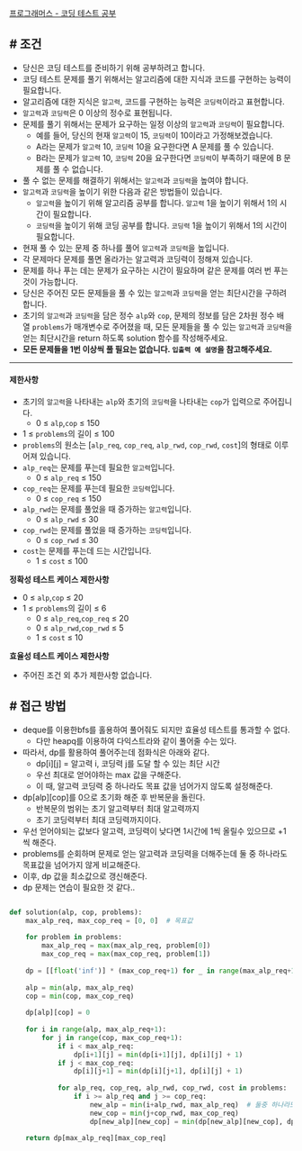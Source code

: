 
[프로그래머스 - 코딩 테스트 공부](https://school.programmers.co.kr/learn/courses/30/lessons/118668)


## **# 조건**

- 당신은 코딩 테스트를 준비하기 위해 공부하려고 합니다. 
- 코딩 테스트 문제를 풀기 위해서는 알고리즘에 대한 지식과 코드를 구현하는 능력이 필요합니다.
- 알고리즘에 대한 지식은 `알고력`, 코드를 구현하는 능력은 `코딩력`이라고 표현합니다.
- `알고력`과 `코딩력`은 0 이상의 정수로 표현됩니다.
- 문제를 풀기 위해서는 문제가 요구하는 일정 이상의 `알고력`과 `코딩력`이 필요합니다.
	- 예를 들어, 당신의 현재 `알고력`이 15, `코딩력`이 10이라고 가정해보겠습니다.
	- A라는 문제가 `알고력` 10, `코딩력` 10을 요구한다면 A 문제를 풀 수 있습니다.
	- B라는 문제가 `알고력` 10, `코딩력` 20을 요구한다면 `코딩력`이 부족하기 때문에 B 문제를 풀 수 없습니다.
- 풀 수 없는 문제를 해결하기 위해서는 `알고력`과 `코딩력`을 높여야 합니다.
- `알고력`과 `코딩력`을 높이기 위한 다음과 같은 방법들이 있습니다.
	- `알고력`을 높이기 위해 알고리즘 공부를 합니다. `알고력` 1을 높이기 위해서 1의 시간이 필요합니다.
	- `코딩력`을 높이기 위해 코딩 공부를 합니다. `코딩력` 1을 높이기 위해서 1의 시간이 필요합니다.
- 현재 풀 수 있는 문제 중 하나를 풀어 `알고력`과 `코딩력`을 높입니다.
- 각 문제마다 문제를 풀면 올라가는 알고력과 코딩력이 정해져 있습니다.
- 문제를 하나 푸는 데는 문제가 요구하는 시간이 필요하며 같은 문제를 여러 번 푸는 것이 가능합니다.
- 당신은 주어진 모든 문제들을 풀 수 있는 `알고력`과 `코딩력`을 얻는 최단시간을 구하려 합니다.
- 초기의 `알고력`과 `코딩력`을 담은 정수 `alp`와 `cop`, 문제의 정보를 담은 2차원 정수 배열 `problems`가 매개변수로 주어졌을 때, 모든 문제들을 풀 수 있는 `알고력`과 `코딩력`을 얻는 최단시간을 return 하도록 solution 함수를 작성해주세요.
 - **모든 문제들을 1번 이상씩 풀 필요는 없습니다. `입출력 예 설명`을 참고해주세요.**


--- 

#### 제한사항

- 초기의 `알고력`을 나타내는 `alp`와 초기의 `코딩력`을 나타내는 `cop`가 입력으로 주어집니다.
    - 0 ≤ `alp`,`cop` ≤ 150
- 1 ≤ `problems`의 길이 ≤ 100
- `problems`의 원소는 [`alp_req`, `cop_req`, `alp_rwd`, `cop_rwd`, `cost`]의 형태로 이루어져 있습니다.
- `alp_req`는 문제를 푸는데 필요한 `알고력`입니다.
    - 0 ≤ `alp_req` ≤ 150
- `cop_req`는 문제를 푸는데 필요한 `코딩력`입니다.
    - 0 ≤ `cop_req` ≤ 150
- `alp_rwd`는 문제를 풀었을 때 증가하는 `알고력`입니다.
    - 0 ≤ `alp_rwd` ≤ 30
- `cop_rwd`는 문제를 풀었을 때 증가하는 `코딩력`입니다.
    - 0 ≤ `cop_rwd` ≤ 30
- `cost`는 문제를 푸는데 드는 시간입니다.
    - 1 ≤ `cost` ≤ 100

**정확성 테스트 케이스 제한사항**

- 0 ≤ `alp`,`cop` ≤ 20
- 1 ≤ `problems`의 길이 ≤ 6
    - 0 ≤ `alp_req`,`cop_req` ≤ 20
    - 0 ≤ `alp_rwd`,`cop_rwd` ≤ 5
    - 1 ≤ `cost` ≤ 10

**효율성 테스트 케이스 제한사항**

- 주어진 조건 외 추가 제한사항 없습니다.


## **# 접근 방법**

- deque를 이용한bfs를 홀용하여 풀어줘도 되지만 효율성 테스트를 통과할 수 없다.
	- 다만 heapq를 이용하여 다익스트라와 같이 풀어줄 수는 있다.
- 따라서, dp를 활용하여 풀어주는데 점화식은 아래와 같다.
	- dp[i][j] = 알고력 i, 코딩력 j를 도달 할 수 있는 최단 시간
	- 우선 최대로 얻어야하는 max 값을 구해준다.
	- 이 때, 알고력 코딩력 중 하나라도 목표 값을 넘어가지 않도록 설정해준다.
- dp[alp][cop]를 0으로 초기화 해준 후 반복문을 돌린다.
	- 반복문의 범위는 초기 알고력부터 최대 알고력까지
	- 초기 코딩력부터 최대 코딩력까지이다.
- 우선 얻어야되는 값보다 알고력, 코딩력이 낮다면 1시간에 1씩 올릴수 있으므로 +1 씩 해준다.
- problems를 순회하며 문제로 얻는 알고력과 코딩력을 더해주는데 둘 중 하나라도 목표값을 넘어가지 않게 비교해준다.
- 이후, dp 값을 최소값으로 갱신해준다.
- dp 문제는 연습이 필요한 것 같다..

```python

def solution(alp, cop, problems):
    max_alp_req, max_cop_req = [0, 0]  # 목표값
    
    for problem in problems:
        max_alp_req = max(max_alp_req, problem[0])
        max_cop_req = max(max_cop_req, problem[1])
    
    dp = [[float('inf')] * (max_cop_req+1) for _ in range(max_alp_req+1)]
    
    alp = min(alp, max_alp_req) 
    cop = min(cop, max_cop_req)
    
    dp[alp][cop] = 0  
    
    for i in range(alp, max_alp_req+1):
        for j in range(cop, max_cop_req+1):
            if i < max_alp_req:
                dp[i+1][j] = min(dp[i+1][j], dp[i][j] + 1)
            if j < max_cop_req:
                dp[i][j+1] = min(dp[i][j+1], dp[i][j] + 1)
            
            for alp_req, cop_req, alp_rwd, cop_rwd, cost in problems:
                if i >= alp_req and j >= cop_req:
                    new_alp = min(i+alp_rwd, max_alp_req)  # 둘중 하나라도 목표값을 넘어가면 안된다.
                    new_cop = min(j+cop_rwd, max_cop_req)
                    dp[new_alp][new_cop] = min(dp[new_alp][new_cop], dp[i][j] + cost)
                    
    return dp[max_alp_req][max_cop_req]
```